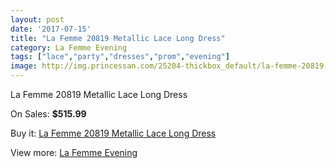 ```yaml
---
layout: post
date: '2017-07-15'
title: "La Femme 20819 Metallic Lace Long Dress"
category: La Femme Evening
tags: ["lace","party","dresses","prom","evening"]
image: http://img.princessan.com/25204-thickbox_default/la-femme-20819-metallic-lace-long-dress.jpg
---
```

La Femme 20819 Metallic Lace Long Dress

On Sales: **$515.99**
<a href="https://www.princessan.com/en/la-femme-evening/11474-la-femme-20819-metallic-lace-long-dress.html"><amp-img layout="responsive" width="600" height="600" src="//img.princessan.com/25204-thickbox_default/la-femme-20819-metallic-lace-long-dress.jpg" alt="La Femme 20819 Metallic Lace Long Dress 0" /></a>
<a href="https://www.princessan.com/en/la-femme-evening/11474-la-femme-20819-metallic-lace-long-dress.html"><amp-img layout="responsive" width="600" height="600" src="//img.princessan.com/25208-thickbox_default/la-femme-20819-metallic-lace-long-dress.jpg" alt="La Femme 20819 Metallic Lace Long Dress 1" /></a>
<a href="https://www.princessan.com/en/la-femme-evening/11474-la-femme-20819-metallic-lace-long-dress.html"><amp-img layout="responsive" width="600" height="600" src="//img.princessan.com/25207-thickbox_default/la-femme-20819-metallic-lace-long-dress.jpg" alt="La Femme 20819 Metallic Lace Long Dress 2" /></a>
<a href="https://www.princessan.com/en/la-femme-evening/11474-la-femme-20819-metallic-lace-long-dress.html"><amp-img layout="responsive" width="600" height="600" src="//img.princessan.com/25206-thickbox_default/la-femme-20819-metallic-lace-long-dress.jpg" alt="La Femme 20819 Metallic Lace Long Dress 3" /></a>
<a href="https://www.princessan.com/en/la-femme-evening/11474-la-femme-20819-metallic-lace-long-dress.html"><amp-img layout="responsive" width="600" height="600" src="//img.princessan.com/25205-thickbox_default/la-femme-20819-metallic-lace-long-dress.jpg" alt="La Femme 20819 Metallic Lace Long Dress 4" /></a>

Buy it: [La Femme 20819 Metallic Lace Long Dress](https://www.princessan.com/en/la-femme-evening/11474-la-femme-20819-metallic-lace-long-dress.html "La Femme 20819 Metallic Lace Long Dress")

View more: [La Femme Evening](https://www.princessan.com/en/29-la-femme-evening "La Femme Evening")